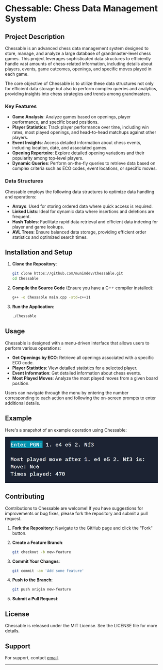 # Chessable: Chess Data Management System

## Project Description

Chessable is an advanced chess data management system designed to store, manage, and analyze a large database of grandmaster-level chess games. This project leverages sophisticated data structures to efficiently handle vast amounts of chess-related information, including details about players, events, game outcomes, openings, and specific moves played in each game.

The core objective of Chessable is to utilize these data structures not only for efficient data storage but also to perform complex queries and analytics, providing insights into chess strategies and trends among grandmasters.

### Key Features

- **Game Analysis**: Analyze games based on openings, player performance, and specific board positions.
- **Player Statistics**: Track player performance over time, including win rates, most played openings, and head-to-head matchups against other players.
- **Event Insights**: Access detailed information about chess events, including location, date, and associated games.
- **Opening Repertoire**: Explore detailed opening variations and their popularity among top-level players.
- **Dynamic Queries**: Perform on-the-fly queries to retrieve data based on complex criteria such as ECO codes, event locations, or specific moves.

### Data Structures

Chessable employs the following data structures to optimize data handling and operations:

- **Arrays**: Used for storing ordered data where quick access is required.
- **Linked Lists**: Ideal for dynamic data where insertions and deletions are frequent.
- **Hash Tables**: Facilitate rapid data retrieval and efficient data indexing for player and game lookups.
- **AVL Trees**: Ensure balanced data storage, providing efficient order statistics and optimized search times.

## Installation and Setup

1. **Clone the Repository**:
   ```bash
   git clone https://github.com/munimdev/Chessable.git
   cd Chessable
   ```

2. **Compile the Source Code** (Ensure you have a C++ compiler installed):
   ```bash
   g++ -o Chessable main.cpp -std=c++11
   ```

3. **Run the Application**:
   ```bash
   ./Chessable
   ```

## Usage

Chessable is designed with a menu-driven interface that allows users to perform various operations:

- **Get Openings by ECO**: Retrieve all openings associated with a specific ECO code.
- **Player Statistics**: View detailed statistics for a selected player.
- **Event Information**: Get detailed information about chess events.
- **Most Played Moves**: Analyze the most played moves from a given board position.

Users can navigate through the menu by entering the number corresponding to each action and following the on-screen prompts to enter additional details.

## Example

Here's a snapshot of an example operation using Chessable:

![output](https://github.com/munimdev/Chessable/blob/main/img/getMove1.jpg)

## Contributing

Contributions to Chessable are welcome! If you have suggestions for improvements or bug fixes, please fork the repository and submit a pull request.

1. **Fork the Repository**:
   Navigate to the GitHub page and click the "Fork" button.

2. **Create a Feature Branch**:
   ```bash
   git checkout -b new-feature
   ```

3. **Commit Your Changes**:
   ```bash
   git commit -am 'Add some feature'
   ```

4. **Push to the Branch**:
   ```bash
   git push origin new-feature
   ```

5. **Submit a Pull Request**:

## License

Chessable is released under the MIT License. See the LICENSE file for more details.

## Support

For support, contact [email](mailto:munimzafar100@gmail.com).

---

